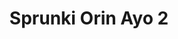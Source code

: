 ---
slug: sprunki-orin-ayo-2
title: Sprunki Orin Ayo 2
description: "Sprunki Orin Ayo 2 is an exciting online game. Play for free directly in your browser!"
icon: /images/popular_mods/Sprunki Orin Ayo 2.png
url: https://wowtbc.net/sprunkin/orin-ayo-2/index.html
previewImage: /images/popular_mods/Sprunki Orin Ayo 2.png
type: popular mods

# SEO配置
seo:
  title: "Sprunki Orin Ayo 2 - Play Free Online Game | Fun Browser Games"
  description: "Sprunki Orin Ayo 2 - Play this fun online game for free in your browser. No download required!"
  ogImage: "/images/popular_mods/Sprunki Orin Ayo 2.png"
  keywords: "sprunki-orin-ayo-2, online game, browser game, free game, popular mods game, play online"

videoUrls:
  - https://www.youtube.com/embed/example1
  - https://www.youtube.com/embed/example2

whyPlay:
  title: "Why Play Sprunki Orin Ayo 2?"
  items:
    - "Immersive Gameplay: Sprunki Orin Ayo 2 offers an engaging and immersive gaming experience that will keep you entertained for hours"
    - "Challenging Levels: Test your skills with increasingly difficult challenges and obstacles"
    - "Beautiful Graphics: Enjoy stunning visuals and smooth animations that bring the game world to life"
    - "Regular Updates: New content and features are added regularly to keep the game fresh and exciting"
    - "Free to Play: Experience all the fun without spending a penny"
    - "Community Features: Connect with other players, share strategies, and compete for high scores"
    - "Cross-Platform: Play on any device with a web browser, no downloads required"

features:
  title: "Key Features of Sprunki Orin Ayo 2"
  image: "/images/popular_mods/Sprunki Orin Ayo 2.png"
  items:
    - "Intuitive Controls: Easy to learn controls make Sprunki Orin Ayo 2 accessible for players of all skill levels"
    - "Multiple Game Modes: Enjoy various gameplay options that provide different challenges and experiences"
    - "Character Customization: Personalize your gaming experience with unique characters and items"
    - "Achievement System: Complete special tasks to earn rewards and recognition"
    - "Leaderboards: Compete with players worldwide and see who can achieve the highest scores"

characteristics:
  title: "Game Characteristics"
  image: "/images/popular_mods/Sprunki Orin Ayo 2.png"
  items:
    - "Genre: Popular mods game with elements of strategy and skill"
    - "Difficulty: Suitable for both casual gamers and those seeking a challenge"
    - "Play Time: Quick sessions or extended gameplay, depending on your preference"
    - "Art Style: Vibrant and engaging visuals that enhance the gaming experience"
    - "Sound Design: Immersive audio that complements the gameplay perfectly"

info: "Sprunki Orin Ayo 2 is an exciting online game that offers players a unique and engaging gaming experience. With its intuitive controls, stunning visuals, and challenging gameplay, Sprunki Orin Ayo 2 provides hours of entertainment for players of all ages and skill levels. Whether you're looking for a quick gaming session during a break or an extended play session, Sprunki Orin Ayo 2 delivers an immersive experience that will keep you coming back for more. The game features multiple levels of increasing difficulty, ensuring that players are constantly challenged as they progress. With regular updates adding new content and features, Sprunki Orin Ayo 2 remains fresh and exciting, providing endless entertainment options for its growing community of players."

howToPlayIntro: "Welcome to Sprunki Orin Ayo 2! This guide will walk you through the basics and help you master the game. Whether you're a beginner or looking to improve your skills, these tips and instructions will enhance your gaming experience."

howToPlaySteps:
  - title: "Getting Started"
    description: "Begin your Sprunki Orin Ayo 2 adventure by familiarizing yourself with the controls. Use your keyboard or mouse to navigate through the game interface. The tutorial will guide you through the basic mechanics and help you understand the objectives."
  - title: "Understanding the Objectives"
    description: "In Sprunki Orin Ayo 2, your main goal is to progress through levels by completing specific objectives. Each level presents unique challenges that require different strategies and approaches."
  - title: "Mastering the Controls"
    description: "Practice using the controls to improve your precision and reaction time. Sprunki Orin Ayo 2 requires quick reflexes and strategic thinking to overcome obstacles and defeat opponents."
  - title: "Utilizing Power-ups"
    description: "Collect power-ups throughout the game to enhance your abilities and overcome difficult challenges. Each power-up offers unique advantages that can be crucial for success."
  - title: "Developing Strategies"
    description: "As you progress in Sprunki Orin Ayo 2, develop effective strategies for different scenarios. Analyze patterns, anticipate challenges, and adapt your approach to maximize your performance."

faq:
  title: "Frequently Asked Questions about Sprunki Orin Ayo 2"
  items:
    - question: "Is Sprunki Orin Ayo 2 free to play?"
      answer: "Yes, Sprunki Orin Ayo 2 is completely free to play directly in your web browser. No downloads or purchases are required to enjoy the full game experience."
    - question: "Can I play Sprunki Orin Ayo 2 on mobile devices?"
      answer: "Yes, Sprunki Orin Ayo 2 is optimized for both desktop and mobile play. You can enjoy the game on any device with a web browser and internet connection."
    - question: "Are there any in-game purchases?"
      answer: "While Sprunki Orin Ayo 2 is free to play, there may be optional in-game purchases available for cosmetic items or additional features that don't affect core gameplay."
    - question: "How often is Sprunki Orin Ayo 2 updated?"
      answer: "The developers regularly update Sprunki Orin Ayo 2 with new content, features, and improvements based on player feedback and game performance."
    - question: "Can I play Sprunki Orin Ayo 2 offline?"
      answer: "Currently, Sprunki Orin Ayo 2 requires an internet connection to play as it's a browser-based online game."
    - question: "Is Sprunki Orin Ayo 2 suitable for children?"
      answer: "Yes, Sprunki Orin Ayo 2 is designed to be family-friendly and suitable for players of all ages."
    - question: "How do I report bugs or issues?"
      answer: "If you encounter any problems while playing Sprunki Orin Ayo 2, you can report them through the game's support page or contact the developers directly through their website."
    - question: "Still Have Questions?"
      answer: "If you have additional questions about Sprunki Orin Ayo 2 that aren't covered in this FAQ, please visit our support center or contact our customer service team for assistance."
---